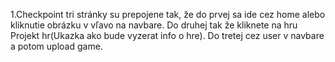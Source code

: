 1.Checkpoint
tri stránky su prepojene tak,
že do prvej sa ide cez home alebo kliknutie obrázku v vľavo na navbare.
Do druhej tak že kliknete na hru Projekt hr(Ukazka ako bude vyzerat info o hre).
Do tretej cez user v navbare a potom upload game.
